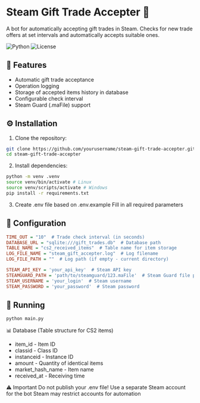 # Steam Gift Trade Accepter 🤖

A bot for automatically accepting gift trades in Steam. Checks for new trade offers at set intervals and automatically accepts suitable ones.

![Python](https://img.shields.io/badge/Python-3.12+-blue?logo=python)
![License](https://img.shields.io/badge/License-MIT-green)

## 🚀 Features
- Automatic gift trade acceptance
- Operation logging
- Storage of accepted items history in database
- Configurable check interval
- Steam Guard (.maFile) support

## ⚙️ Installation

1. Clone the repository:
```bash
git clone https://github.com/yourusername/steam-gift-trade-accepter.git
cd steam-gift-trade-accepter
```

2. Install dependencies:
```bash
python -m venv .venv
source venv/bin/activate # Linux
source venv/scripts/activate # Windows
pip install -r requirements.txt
```
3. Create .env file based on .env.example
Fill in all required parameters

## 🔧 Configuration
```ini
TIME_OUT = "10"  # Trade check interval (in seconds)
DATABASE_URL = "sqlite:///gift_trades.db"  # Database path
TABLE_NAME = "cs2_received_items"  # Table name for item storage
LOG_FILE_NAME = "steam_gift_accepter.log"  # Log filename
LOG_FILE_PATH = ""  # Log path (if empty - current directory)

STEAM_API_KEY = 'your_api_key'  # Steam API key
STEAMGUARD_PATH = 'path/to/steamguard/123.maFile'  # Steam Guard file path
STEAM_USERNAME = 'your_login'  # Steam username
STEAM_PASSWORD = 'your_password'  # Steam password
```

## 🏃 Running
```bash
python main.py
```

📊 Database (Table structure for CS2 items)
- item_id - Item ID
- classid - Class ID
- instanceid - Instance ID
- amount - Quantity of identical items
- market_hash_name - Item name
- received_at - Receiving time

⚠️ Important
Do not publish your .env file!
Use a separate Steam account for the bot
Steam may restrict accounts for automation
